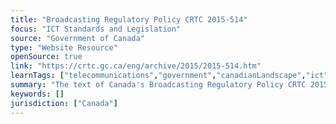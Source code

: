 ```yaml
---
title: "Broadcasting Regulatory Policy CRTC 2015-514"
focus: "ICT Standards and Legislation"
source: "Government of Canada"
type: "Website Resource"
openSource: true
link: "https://crtc.gc.ca/eng/archive/2015/2015-514.htm"
learnTags: ["telecommunications","government","canadianLandscape","ict","regulation"]
summary: "The text of Canada's Broadcasting Regulatory Policy CRTC 2015-514."
keywords: []
jurisdiction: ["Canada"]
---
```

